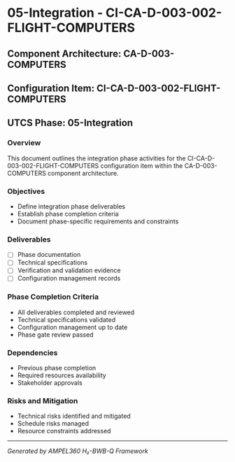 # 05-Integration - CI-CA-D-003-002-FLIGHT-COMPUTERS

## Component Architecture: CA-D-003-COMPUTERS
## Configuration Item: CI-CA-D-003-002-FLIGHT-COMPUTERS
## UTCS Phase: 05-Integration

### Overview
This document outlines the integration phase activities for the CI-CA-D-003-002-FLIGHT-COMPUTERS configuration item within the CA-D-003-COMPUTERS component architecture.

### Objectives
- Define integration phase deliverables
- Establish phase completion criteria
- Document phase-specific requirements and constraints

### Deliverables
- [ ] Phase documentation
- [ ] Technical specifications
- [ ] Verification and validation evidence
- [ ] Configuration management records

### Phase Completion Criteria
- All deliverables completed and reviewed
- Technical specifications validated
- Configuration management up to date
- Phase gate review passed

### Dependencies
- Previous phase completion
- Required resources availability
- Stakeholder approvals

### Risks and Mitigation
- Technical risks identified and mitigated
- Schedule risks managed
- Resource constraints addressed

---
*Generated by AMPEL360 H₂-BWB-Q Framework*
